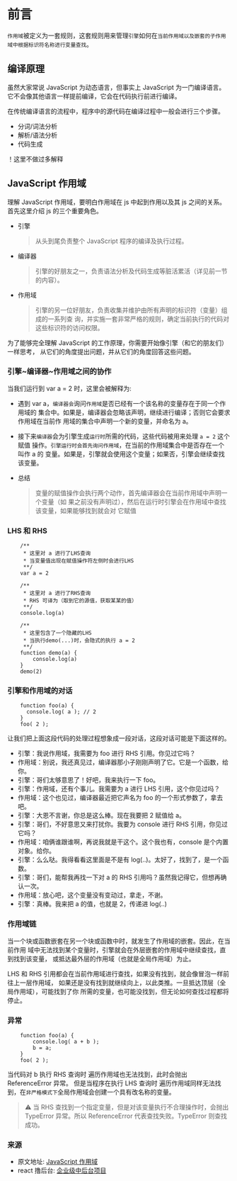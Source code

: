 # 前言

`作用域`被定义为一套规则，这套规则用来管理`引擎`如何在`当前作用域以及嵌套的子作用域中根据标识符名称进行变量查找`。

## 编译原理

虽然大家常说 JavaScript 为动态语言，但事实上 JavaScript 为一门编译语言。它不会像其他语言一样提前编译，它会在代码执行前进行编译。

在传统编译语言的流程中，程序中的源代码在编译过程中一般会进行三个步骤。

- 分词/词法分析
- 解析/语法分析
- 代码生成

！这里不做过多解释

## JavaScript 作用域

理解 JavaScript 作用域，要明白作用域在 js 中起到作用以及其 js 之间的关系。首先这里介绍 js 的三个重要角色。

- 引擎

  > 从头到尾负责整个 JavaScript 程序的编译及执行过程。

- 编译器

  > 引擎的好朋友之一，负责语法分析及代码生成等脏活累活（详见前一节的内容）。

- 作用域
  > 引擎的另一位好朋友，负责收集并维护由所有声明的标识符（变量）组成的一系列查
  > 询，并实施一套非常严格的规则，确定当前执行的代码对这些标识符的访问权限。

为了能够完全理解 JavaScript 的工作原理，你需要开始像引擎（和它的朋友们）一样思考，
从它们的角度提出问题，并从它们的角度回答这些问题。

### 引擎~编译器~作用域之间的协作

当我们运行到 var a = 2 时，这里会被解释为:

- 遇到 var a，`编译器会`询问`作用域`是否已经有一个该名称的变量存在于同一个作用域的
  集合中。如果是，编译器会忽略该声明，继续进行编译；否则它会要求作用域在当前作
  用域的集合中声明一个新的变量，并命名为 a。

- 接下来`编译器`会为引擎生成`运行时`所需的代码，这些代码被用来处理 `a = 2` 这个赋值
  操作。`引擎运行时会首先询问作用域`，在当前的作用域集合中是否存在一个叫作 a 的
  变量。如果是，引擎就会使用这个变量；如果否，引擎会继续查找该变量。

- 总结
  > 变量的赋值操作会执行两个动作，首先编译器会在当前作用域中声明一个变量（如
  > 果之前没有声明过），然后在运行时引擎会在作用域中查找该变量，如果能够找到就会对
  > 它赋值

### LHS 和 RHS

```
    /**
     * 这里对 a 进行了LHS查询
     * 当变量值出现在赋值操作符左侧时会进行LHS
     **/
    var a = 2

    /**
     * 这里对 a 进行了RHS查询
     * RHS 可译为（取到它的源值，获取某某的值）
     **/
    console.log(a)

    /**
     * 这里包含了一个隐藏的LHS
     * 当执行demo(...)时，会隐式的执行 a = 2
     **/
    function demo(a) {
        console.log(a)
    }
    demo(2)
```

### 引擎和作用域的对话

```
    function foo(a) {
      console.log( a ); // 2
    }
    foo( 2 );
```

让我们把上面这段代码的处理过程想象成一段对话，这段对话可能是下面这样的。

- 引擎：我说作用域，我需要为 foo 进行 RHS 引用。你见过它吗？
- 作用域：别说，我还真见过，编译器那小子刚刚声明了它。它是一个函数，给你。
- 引擎：哥们太够意思了！好吧，我来执行一下 foo。
- 引擎：作用域，还有个事儿。我需要为 a 进行 LHS 引用，这个你见过吗？
- 作用域：这个也见过，编译器最近把它声名为 foo 的一个形式参数了，拿去吧。
- 引擎：大恩不言谢，你总是这么棒。现在我要把 2 赋值给 a。
- 引擎：哥们，不好意思又来打扰你。我要为 console 进行 RHS 引用，你见过它吗？
- 作用域：咱俩谁跟谁啊，再说我就是干这个。这个我也有，console 是个内置对象。给你。
- 引擎：么么哒。我得看看这里面是不是有 log(..)。太好了，找到了，是一个函数。
- 引擎：哥们，能帮我再找一下对 a 的 RHS 引用吗？虽然我记得它，但想再确认一次。
- 作用域：放心吧，这个变量没有变动过，拿走，不谢。
- 引擎：真棒。我来把 a 的值，也就是 2，传递进 log(..)

### 作用域链

当一个块或函数嵌套在另一个块或函数中时，就发生了作用域的嵌套。因此，在当前作用
域中无法找到某个变量时，引擎就会在外层嵌套的作用域中继续查找，直到找到该变量，
或抵达最外层的作用域（也就是全局作用域）为止。

LHS 和 RHS 引用都会在当前作用域进行查找，如果没有找到，就会像冒泡一样前往上一层作用域，
如果还是没有找到就继续向上，以此类推。一旦抵达顶层（全局作用域），可能找到了你
所需的变量，也可能没找到，但无论如何查找过程都将停止。

### 异常

```
    function foo(a) {
        console.log( a + b );
        b = a;
    }
    foo( 2 );
```

当代码对 b 执行 RHS 查询时 遍历作用域也无法找到，此时会抛出 ReferenceError 异常。
但是当程序在执行 LHS 查询时 遍历作用域同样无法找到，在`非严格模式下`全局作用域会创建一个具有改名称的变量。

> ⚠️ 当 RHS 查找到一个指定变量，但是对该变量执行不合理操作时，会抛出 TypeError 异常。所以 ReferenceError 代表查找失败。TypeError 则查找成功。

### 来源

- 原文地址: [JavaScript 作用域](https://github.com/Tianlikai/MyTutorial/blob/master/scope/READE.md)
- react 撸后台: [企业级中后台项目](https://juejin.im/post/5b715c006fb9a009b628faaa)
